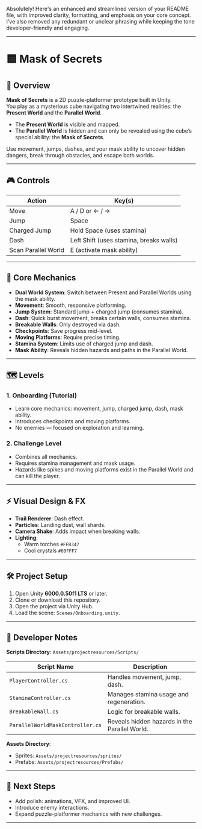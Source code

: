 Absolutely! Here's an enhanced and streamlined version of your README file, with improved clarity, formatting, and emphasis on your core concept. I’ve also removed any redundant or unclear phrasing while keeping the tone developer-friendly and engaging.

---

# 🟦 **Mask of Secrets**

## 📖 Overview

**Mask of Secrets** is a 2D puzzle-platformer prototype built in Unity.  
You play as a mysterious cube navigating two intertwined realities: the **Present World** and the **Parallel World**.

- The **Present World** is visible and mapped.
- The **Parallel World** is hidden and can only be revealed using the cube’s special ability: the **Mask of Secrets**.

Use movement, jumps, dashes, and your mask ability to uncover hidden dangers, break through obstacles, and escape both worlds.

---

## 🎮 Controls

| Action           | Key(s)                  |
|------------------|-------------------------|
| Move             | A / D or ← / →          |
| Jump             | Space                   |
| Charged Jump     | Hold Space (uses stamina) |
| Dash             | Left Shift (uses stamina, breaks walls) |
| Scan Parallel World | E (activate mask ability) |

---

## 🧩 Core Mechanics

- **Dual World System**: Switch between Present and Parallel Worlds using the mask ability.
- **Movement**: Smooth, responsive platforming.
- **Jump System**: Standard jump + charged jump (consumes stamina).
- **Dash**: Quick burst movement, breaks certain walls, consumes stamina.
- **Breakable Walls**: Only destroyed via dash.
- **Checkpoints**: Save progress mid-level.
- **Moving Platforms**: Require precise timing.
- **Stamina System**: Limits use of charged jump and dash.
- **Mask Ability**: Reveals hidden hazards and paths in the Parallel World.

---

## 🗺️ Levels

### 1. Onboarding (Tutorial)
- Learn core mechanics: movement, jump, charged jump, dash, mask ability.
- Introduces checkpoints and moving platforms.
- No enemies — focused on exploration and learning.

### 2. Challenge Level
- Combines all mechanics.
- Requires stamina management and mask usage.
- Hazards like spikes and moving platforms exist in the Parallel World and can kill the player.

---

## ⚡ Visual Design & FX

- **Trail Renderer**: Dash effect.
- **Particles**: Landing dust, wall shards.
- **Camera Shake**: Adds impact when breaking walls.
- **Lighting**:  
  - Warm torches `#FFB347`  
  - Cool crystals `#00FFF7`

---

## 🛠️ Project Setup

1. Open Unity **6000.0.50f1 LTS** or later.
2. Clone or download this repository.
3. Open the project via Unity Hub.
4. Load the scene: `Scenes/Onboarding.unity`.

---

## 📌 Developer Notes

**Scripts Directory**: `Assets/projectresources/Scripts/`

| Script Name                  | Description                                      |
|-----------------------------|--------------------------------------------------|
| `PlayerController.cs`       | Handles movement, jump, dash.                   |
| `StaminaController.cs`      | Manages stamina usage and regeneration.         |
| `BreakableWall.cs`          | Logic for breakable walls.                      |
| `ParallelWorldMaskController.cs` | Reveals hidden hazards in the Parallel World. |

**Assets Directory**:  
- Sprites: `Assets/projectresources/sprites/`  
- Prefabs: `Assets/projectresources/Prefabs/`

---

## 🚀 Next Steps

- Add polish: animations, VFX, and improved UI.
- Introduce enemy interactions.
- Expand puzzle-platformer mechanics with new challenges.

---

